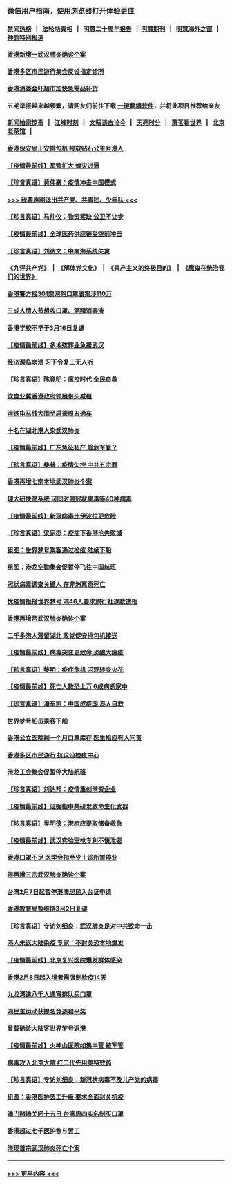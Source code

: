 ### [微信用户指南，使用浏览器打开体验更佳](https://github.com/gfw-breaker/banned-news1/blob/master/indexes/wechat-guide.md?t=0)
#### [禁闻热榜](热点新闻.md?t=0)  &nbsp;&nbsp;|&nbsp;&nbsp; [法轮功真相](https://github.com/gfw-breaker/truth/blob/master/README.md?t=0) &nbsp;&nbsp;|&nbsp;&nbsp; [明慧二十周年报告](https://github.com/gfw-breaker/mh-reports/blob/master/README.md?t=0) &nbsp;&nbsp;|&nbsp;&nbsp;[明慧期刊](https://github.com/gfw-breaker/mh-qikan) &nbsp;&nbsp;|&nbsp;&nbsp; [明慧海外之窗](https://github.com/gfw-breaker/mh-news/blob/master/README.md?t=0) &nbsp;&nbsp;|&nbsp;&nbsp; [神韵特别报道](https://github.com/gfw-breaker/mh-news/blob/master/shenyun.md?t=0)
#### [香港新增一武汉肺炎确诊个案](../pages/nsc415/n11874044.md?t=02172322) 
#### [香港多区市民游行集会反设指定诊所](../pages/nsc415/n11874017.md?t=02172322) 
#### [香港消委会吁超市加快急需品补货](../pages/nsc415/n11874003.md?t=02172322) 
#### 五毛举报越来越频繁，请网友们前往下载 [一键翻墙软件](https://github.com/gfw-breaker/ssr-accounts)，并将此项目推荐给亲友
#### [新闻拍案惊奇](https://github.com/gfw-breaker/banned-news1/blob/master/pages/link4.md) &nbsp;&nbsp;|&nbsp;&nbsp; [江峰时刻](https://github.com/gfw-breaker/banned-news1/blob/master/pages/link4.md) &nbsp;&nbsp;|&nbsp;&nbsp; [文昭谈古论今](https://github.com/gfw-breaker/banned-news1/blob/master/pages/link4.md) &nbsp;&nbsp;|&nbsp;&nbsp; [天亮时分](https://github.com/gfw-breaker/banned-news1/blob/master/pages/link4.md) &nbsp;&nbsp;|&nbsp;&nbsp; [萧茗看世界](https://github.com/gfw-breaker/banned-news1/blob/master/pages/link4.md) &nbsp;&nbsp;|&nbsp;&nbsp; [北京老茶馆](https://github.com/gfw-breaker/banned-news1/blob/master/pages/link4.md) &nbsp;&nbsp;|&nbsp;&nbsp; 
#### [香港保安局正安排包机 接载钻石公主号港人](../pages/nsc415/n11873932.md?t=02172322) 
#### [【疫情最前线】军管扩大 蝗灾进逼](../pages/nsc415/n11873780.md?t=02172322) 
#### [【珍言真语】黄伟豪：疫情冲击中国模式](../pages/nsc415/n11873482.md?t=02172322) 
#### [>>> 我要声明退出共产党、共青团、少年队 <<<](https://github.com/begood0513/goodnews/blob/master/quit/letter.md) 
#### [【珍言真语】马仲仪：物资紧缺 公卫不让步](../pages/nsc415/n11872315.md?t=02172322) 
#### [【疫情最前线】全球医药供应链受空前冲击](../pages/nsc415/n11869614.md?t=02172322) 
#### [【珍言真语】刘达文：中南海系统失灵](../pages/nsc415/n11869465.md?t=02172322) 
#### [《九评共产党》](https://github.com/begood0513/9ping.md/blob/master/README.md) &nbsp;|&nbsp; [《解体党文化》](../../../../jtdwh.md/blob/master/README.md)  &nbsp;|&nbsp; [《共产主义的终极目的》](../../../../gczydzjmd.md/blob/master/README.md) &nbsp;|&nbsp; [《魔鬼在统治我们的世界》](../../../../mgztzwmdsj.md/blob/master/README.md) 
#### [香港警方接301宗网购口罩骗案涉110万](../pages/nsc415/n11867572.md?t=02172322) 
#### [三成人情人节想收口罩、酒精消毒液](../pages/nsc415/n11867523.md?t=02172322) 
#### [香港学校不早于3月16日复课](../pages/nsc415/n11867498.md?t=02172322) 
#### [【疫情最前线】多地殡葬业急援武汉](../pages/nsc415/n11866914.md?t=02172322) 
#### [经济濒临崩溃 习下令复工无人听](../pages/nsc415/n11867269.md?t=02172322) 
#### [【珍言真语】陈竟明：瘟疫时代 全民自救](../pages/nsc415/n11866765.md?t=02172322) 
#### [饮食业冀香港政府领展带头减租](../pages/nsc415/n11864876.md?t=02172322) 
#### [港铁屯马线大围至启德周五通车](../pages/nsc415/n11864842.md?t=02172322) 
#### [十名在湖北港人染武汉肺炎](../pages/nsc415/n11864807.md?t=02172322) 
#### [【疫情最前线】广东急征私产 趁危军管？](../pages/nsc415/n11864205.md?t=02172322) 
#### [【珍言真语】桑普：疫情失控 中共五宗罪](../pages/nsc415/n11864157.md?t=02172322) 
#### [香港再增七宗本地武汉肺炎个案](../pages/nsc415/n11862405.md?t=02172322) 
#### [理大研快筛系统 可同时测冠状病毒等40种病毒](../pages/nsc415/n11862376.md?t=02172322) 
#### [【疫情最前线】新冠病毒比伊波拉更危险](../pages/nsc415/n11862199.md?t=02172322) 
#### [【珍言真语】梁家杰：疫症下香港沦失败城](../pages/nsc415/n11861588.md?t=02172322) 
#### [组图：世界梦号乘客通过检疫 陆续下船](../pages/nsc415/n11858302.md?t=02172322) 
#### [组图：港龙空勤集会促暂停飞往中国航班](../pages/nsc415/n11858190.md?t=02172322) 
#### [冠状病毒调查关键人 在非洲离奇死亡](../pages/nsc415/n11859798.md?t=02172322) 
#### [忧疫情拒搭世界梦号 港46人要求旅行社退款遭拒](../pages/nsc415/n11859849.md?t=02172322) 
#### [香港再增两武汉肺炎确诊个案](../pages/nsc415/n11859833.md?t=02172322) 
#### [二千多港人滞留湖北 政党促安排包机接送](../pages/nsc415/n11859831.md?t=02172322) 
#### [【疫情最前线】病毒突变更致命 恐酿大瘟疫](../pages/nsc415/n11859604.md?t=02172322) 
#### [【珍言真语】黎明：疫症危机 闪现转变火花](../pages/nsc415/n11859199.md?t=02172322) 
#### [【疫情最前线】死亡人数恐上万 6成病逝家中](../pages/nsc415/n11856687.md?t=02172322) 
#### [【珍言真语】潘东凯：中国成疫国 港人自救](../pages/nsc415/n11856962.md?t=02172322) 
#### [世界梦号船员乘客下船](../pages/nsc415/n11856883.md?t=02172322) 
#### [香港公立医院剩一个月口罩库存 医生指应有人问责](../pages/nsc415/n11856875.md?t=02172322) 
#### [香港多区市民游行 抗议设检疫中心](../pages/nsc415/n11856866.md?t=02172322) 
#### [港龙工会集会促暂停大陆航班](../pages/nsc415/n11856840.md?t=02172322) 
#### [【珍言真语】刘达邦：疫情重创港资企业](../pages/nsc415/n11854274.md?t=02172322) 
#### [【疫情最前线】证据指中共研发致命生化武器](../pages/nsc415/n11853087.md?t=02172322) 
#### [【珍言真语】吴明德：港府应提取储备救急](../pages/nsc415/n11852734.md?t=02172322) 
#### [【疫情最前线】武汉实验室抢专利不慎泄密](../pages/nsc415/n11850310.md?t=02172322) 
#### [香港口罩不足 医学会指至少十诊所暂停业](../pages/nsc415/n11850301.md?t=02172322) 
#### [港再增三宗武汉肺炎确诊个案](../pages/nsc415/n11850328.md?t=02172322) 
#### [台湾2月7日起暂停港澳居民入台证申请](../pages/nsc415/n11850304.md?t=02172322) 
#### [香港教育局暂维持3月2日复课](../pages/nsc415/n11850260.md?t=02172322) 
#### [【珍言真语】专访刘细良：武汉肺炎是对中共致命一击](../pages/nsc415/n11849934.md?t=02172322) 
#### [港人未返大陆染疫 专家：不封关恐本地爆发](../pages/nsc415/n11848021.md?t=02172322) 
#### [【疫情最前线】北京复兴医院爆发群体感染](../pages/nsc415/n11847626.md?t=02172322) 
#### [香港2月8日起入境者需强制检疫14天](../pages/nsc415/n11847658.md?t=02172322) 
#### [九龙湾逾八千人通宵排队买口罩](../pages/nsc415/n11847647.md?t=02172322) 
#### [港民主运动获提名竞逐和平奖](../pages/nsc415/n11847633.md?t=02172322) 
#### [曾载确诊大陆客世界梦号返港](../pages/nsc415/n11847608.md?t=02172322) 
#### [【疫情最前线】火神山医院如集中营 被军管](../pages/nsc415/n11847524.md?t=02172322) 
#### [病毒攻入北京大院 红二代先用美特效药](../pages/nsc415/n11847427.md?t=02172322) 
#### [【珍言真语】专访刘细良：新冠状病毒不及共产党的病毒](../pages/nsc415/n11847164.md?t=02172322) 
#### [组图：香港医护罢工升级 要求全面封关抗疫](../pages/nsc415/n11844107.md?t=02172322) 
#### [澳门赌场关闭十五日 台湾周四实名制买口罩](../pages/nsc415/n11845083.md?t=02172322) 
#### [香港超过七千医护参与罢工](../pages/nsc415/n11845051.md?t=02172322) 
#### [港现首宗武汉肺炎死亡个案](../pages/nsc415/n11844998.md?t=02172322) 

----
#### [ >>> 更早内容 <<< ](../indexes/nsc415-earlier.md)
